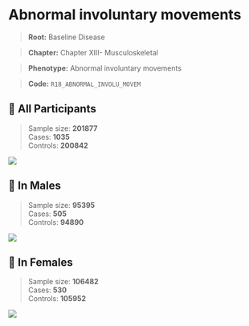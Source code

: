 # Abnormal involuntary movements

> **Root:** Baseline Disease  

> **Chapter:** Chapter XIII- Musculoskeletal  

> **Phenotype:** Abnormal involuntary movements  

> **Code:** `R18_ABNORMAL_INVOLU_MOVEM`

## 🧪 All Participants  
> Sample size: **201877**  
> Cases: **1035**  
> Controls: **200842**
<img src="/Disease/Figures/ALL/Incidence/R18_ABNORMAL_INVOLU_MOVEM.png"/>
<CsvTable src="/public/Disease/Data/ALL/Incidence/COX_R18_ABNORMAL_INVOLU_MOVEM.csv" label="🔍 View full results" />

## 👨 In Males  
> Sample size: **95395**  
> Cases: **505**  
> Controls: **94890**
<img src="/Disease/Figures/Male/Incidence/R18_ABNORMAL_INVOLU_MOVEM.png"/>
<CsvTable src="/public/Disease/Data/Male/Incidence/COX_R18_ABNORMAL_INVOLU_MOVEM.csv" label="🔍 View full results" />

## 👩 In Females  
> Sample size: **106482**  
> Cases: **530**  
> Controls: **105952**
<img src="/Disease/Figures/Female/Incidence/R18_ABNORMAL_INVOLU_MOVEM.png"/>
<CsvTable src="/public/Disease/Data/Female/Incidence/COX_R18_ABNORMAL_INVOLU_MOVEM.csv" label="🔍 View full results" />
